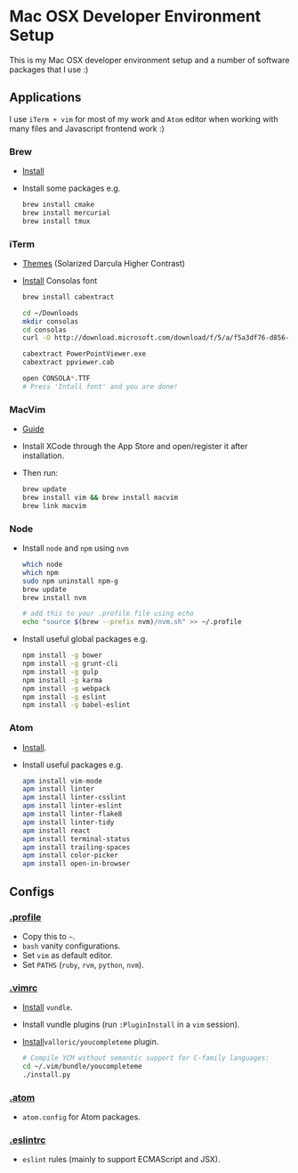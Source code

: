 # Mac OSX Developer Environment Setup
This is my Mac OSX developer environment setup and a number of software packages
that I use :)


## Applications
I use `iTerm + vim` for most of my work and `Atom` editor when working with
many files and Javascript frontend work :)


### Brew
- [Install](http://brew.sh)
- Install some packages e.g.

    ```bash
    brew install cmake
    brew install mercurial
    brew install tmux
    ```

### iTerm
- [Themes](http://iterm2colorschemes.com) (Solarized Darcula Higher Contrast)
- [Install](http://blog.ikato.com/post/15675823000/how-to-install-consolas-font-on-mac-os-x) Consolas font

    ```bash
    brew install cabextract

    cd ~/Downloads
    mkdir consolas
    cd consolas
    curl -O http://download.microsoft.com/download/f/5/a/f5a3df76-d856-4a61-a6bd-722f52a5be26/PowerPointViewer.exe

    cabextract PowerPointViewer.exe
    cabextract ppviewer.cab

    open CONSOLA*.TTF
    # Press 'Intall font' and you are done!
    ```

### MacVim
- [Guide](http://stackoverflow.com/questions/21012203/gvim-or-macvim-in-mac-os-x)
- Install XCode through the App Store and open/register it after installation.
- Then run:

    ```bash
    brew update
    brew install vim && brew install macvim
    brew link macvim
    ```

### Node
- Install `node` and `npm` using `nvm`

    ```bash
    which node
    which npm
    sudo npm uninstall npm-g
    brew update
    brew install nvm

    # add this to your .profile file using echo
    echo "source $(brew --prefix nvm)/nvm.sh" >> ~/.profile
    ```

- Install useful global packages e.g.

    ```bash
    npm install -g bower
    npm install -g grunt-cli
    npm install -g gulp
    npm install -g karma
    npm install -g webpack
    npm install -g eslint
    npm install -g babel-eslint
    ```

### Atom
- [Install](https://atom.io).
- Install useful packages e.g.

    ```bash
    apm install vim-mode
    apm install linter
    apm install linter-csslint
    apm install linter-eslint
    apm install linter-flake8
    apm install linter-tidy
    apm install react
    apm install terminal-status
    apm install trailing-spaces
    apm install color-picker
    apm install open-in-browser
    ```


## Configs
### [.profile](configs/.profile)
- Copy this to `~`.
- `bash` vanity configurations.
- Set `vim` as default editor.
- Set `PATHS` (`ruby`, `rvm`, `python`, `nvm`).

### [.vimrc](configs/.vimrc)
- [Install](https://github.com/gmarik/Vundle.vim) `vundle`.
- Install vundle plugins (run `:PluginInstall` in a `vim` session).
- [Install](https://github.com/Valloric/YouCompleteMe)`valloric/youcompleteme` plugin.

    ```bash
    # Compile YCM without semantic support for C-family languages:
    cd ~/.vim/bundle/youcompleteme
    ./install.py
    ```

### [.atom](configs/.atom)
- `atom.config` for Atom packages.

### [.eslintrc](configs/.eslintrc)
- `eslint` rules (mainly to support ECMAScript and JSX).
